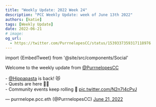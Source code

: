 ```yaml
---
title: "Weekly Update: 2022 Week 24"
description: "PCC Weekly Update: week of June 13th 2022"
authors: [katie]
tags: [Weekly Update]
date: 2022-06-21
# image:
og_url:
  - https://twitter.com/PurrnelopesCC/status/1539337359317118976
---
```


import {EmbedTweet} from '@site/src/components/Social'

<EmbedTweet class="twitter-tweet" data-dnt="true">
  <p lang="en" dir="ltr">
    Welcome to the weekly update from
    <a href="https://twitter.com/PurrnelopesCC?ref_src=twsrc%5Etfw"
      >@PurrnelopesCC</a
    >
    <br /><br />-
    <a href="https://twitter.com/Hippapasta?ref_src=twsrc%5Etfw">@Hippapasta</a>
    is back! 😻<br />- Quests are here 🧙‍♂️<br />- Community events keep rolling
    🎲 <a href="https://t.co/N2n7l4cPvJ">pic.twitter.com/N2n7l4cPvJ</a>
  </p>
  &mdash; purrnelope.pcc.eth (@PurrnelopesCC)
  <a
    href="https://twitter.com/PurrnelopesCC/status/1539337359317118976?ref_src=twsrc%5Etfw"
    >June 21, 2022</a
  >
</EmbedTweet>

<!--truncate-->
